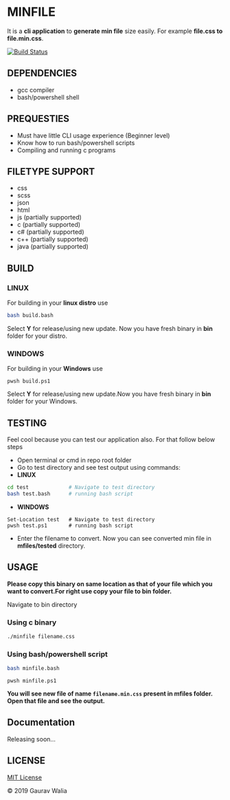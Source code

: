 # MINFILE

It is a **cli application** to **generate min file** size easily. For example **file.css to file.min.css**.

[![Build Status](https://travis-ci.com/GauravWalia19/minfile.svg?branch=master)](https://travis-ci.com/GauravWalia19/minfile)

## DEPENDENCIES

* gcc compiler
* bash/powershell shell

## PREQUESTIES

* Must have little CLI usage experience (Beginner level)
* Know how to run bash/powershell scripts
* Compiling and running c programs

## FILETYPE SUPPORT

* css
* scss
* json
* html
* js (partially supported)
* c (partially supported)
* c# (partially supported)
* c++ (partially supported)
* java (partially supported)

## BUILD

### LINUX

For building in your **linux distro** use

```bash
bash build.bash
```

Select **Y** for release/using new update. Now you have fresh binary in **bin** folder for your distro.

### WINDOWS

For building in your **Windows** use

```pwsh
pwsh build.ps1
```

Select **Y** for release/using new update.Now you have fresh binary in **bin** folder for your Windows.

## TESTING

Feel cool because you can test our application also. For that follow below steps

* Open terminal or cmd in repo root folder
* Go to test directory and see test output using commands:
* **LINUX**

```bash
cd test             # Navigate to test directory
bash test.bash      # running bash script
```

* **WINDOWS**

```pwsh
Set-Location test   # Navigate to test directory
pwsh test.ps1       # running bash script
```

* Enter the filename to convert. Now you can see converted min file in **mfiles/tested** directory.

## USAGE

**Please copy this binary on same location as that of your file which you want to convert.For right use copy your file to bin folder.**

Navigate to bin directory

### Using c binary

```bash
./minfile filename.css
```

### Using bash/powershell script

```bash
bash minfile.bash
```

```pwsh
pwsh minfile.ps1
```

**You will see new file of name `filename.min.css` present in mfiles folder. Open that file and see the output.**

## Documentation

Releasing soon...

## LICENSE

[MIT License](LICENSE)

:copyright: 2019 Gaurav Walia